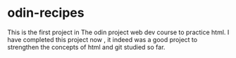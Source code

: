 # odin-recipes
This is the first project in The odin project web dev course to practice html.
I have completed this project now , it indeed was a good project to strengthen the concepts of html and git studied so far.